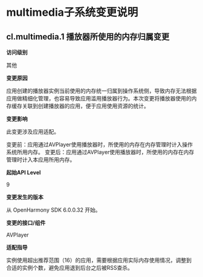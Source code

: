 # multimedia子系统变更说明

## cl.multimedia.1 	播放器所使用的内存归属变更

**访问级别**

其他

**变更原因**

应用创建的播放器实例当前使用的内存统一归属到操作系统侧，导致内存无法根据应用做精细化管理，也容易导致应用滥用播放器行为。本次变更将播放器使用的内存缓存关联到创建播放器的应用，便于应用使用资源的统计。

**变更影响**

此变更涉及应用适配。

变更前：应用通过AVPlayer使用播放器时，所使用的内存在内存管理时计入操作系统所用内存。
变更后：应用通过AVPlayer使用播放器时，所使用的内存在内存管理时计入本应用所用内存。

**起始API Level**

9

**变更发生的版本**

从 OpenHarmony SDK 6.0.0.32 开始。

**变更的接口/组件**

AVPlayer

**适配指导**

实例使用超出推荐范围（16）的应用，需要根据应用实际内存使用情况，调整到合适的实例个数，避免应用退到后台之后被RSS查杀。